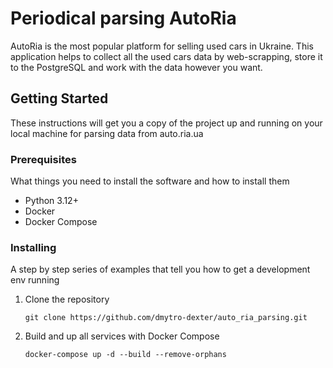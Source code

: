 # Periodical parsing AutoRia
AutoRia is the most popular platform for selling used cars in Ukraine. This application helps to collect all the used cars data by web-scrapping, store it to the PostgreSQL and work with the data however you want.

## Getting Started

These instructions will get you a copy of the project up and running on your local machine for parsing data from auto.ria.ua

### Prerequisites

What things you need to install the software and how to install them

 - Python 3.12+
 - Docker
 - Docker Compose

### Installing

A step by step series of examples that tell you how to get a development env running

1. Clone the repository
    ```shell
    git clone https://github.com/dmytro-dexter/auto_ria_parsing.git
    ```
2. Build and up all services with Docker Compose
   ```shell
   docker-compose up -d --build --remove-orphans